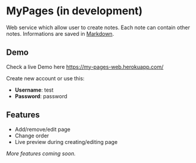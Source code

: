 # MyPages (in development)

Web service which allow user to create notes. Each note can contain other notes. 
Informations are saved in [Markdown](https://github.com/adam-p/markdown-here/wiki/Markdown-Cheatsheet).

## Demo

Check a live Demo here https://my-pages-web.herokuapp.com/

Create new account or use this:
* **Username**: test
* **Password**: password

## Features
- Add/remove/edit page
- Change order
- Live preview during creating/editing page

*More features coming soon.*